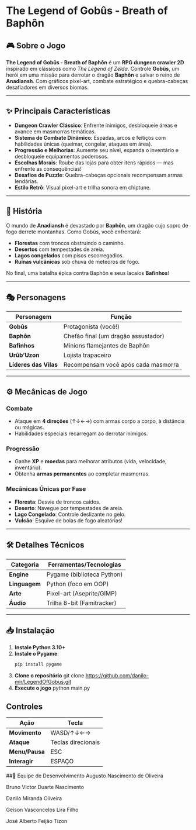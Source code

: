# The Legend of Gobûs - Breath of Baphôn  

## 🎮 Sobre o Jogo  
**The Legend of Gobûs - Breath of Baphôn** é um **RPG dungeon crawler 2D** inspirado em clássicos como *The Legend of Zelda*. Controle **Gobûs**, um herói em uma missão para derrotar o dragão **Baphôn** e salvar o reino de **Anadiansh**. Com gráficos pixel-art, combate estratégico e quebra-cabeças desafiadores em diversos biomas.  

---

## ✨ Principais Características  
- **Dungeon Crawler Clássico**: Enfrente inimigos, desbloqueie áreas e avance em masmorras temáticas.  
- **Sistema de Combate Dinâmico**: Espadas, arcos e feitiços com habilidades únicas (queimar, congelar, ataques em área).  
- **Progressão e Melhorias**: Aumente seu nível, expanda o inventário e desbloqueie equipamentos poderosos.  
- **Escolhas Morais**: Roube das lojas para obter itens rápidos — mas enfrente as consequências!  
- **Desafios de Puzzle**: Quebra-cabeças opcionais recompensam armas lendárias.  
- **Estilo Retrô**: Visual pixel-art e trilha sonora em chiptune.  

---

## 📖 História  
O mundo de **Anadiansh** é devastado por **Baphôn**, um dragão cujo sopro de fogo derrete montanhas. Como Gobûs, você enfrentará:  
- **Florestas** com troncos obstruindo o caminho.  
- **Desertos** com tempestades de areia.  
- **Lagos congelados** com pisos escorregadios.  
- **Ruínas vulcânicas** sob chuva de meteoros de fogo.  

No final, uma batalha épica contra Baphôn e seus lacaios **Bafinhos**!  

---

## 🎭 Personagens  
| Personagem      | Função                         |  
|----------------|-------------------------------|  
| **Gobûs**      | Protagonista (você!)          |  
| **Baphôn**     | Chefão final (um dragão assustador)|  
| **Bafinhos**   | Minions flamejantes de Baphôn |  
| **Urûb’Uzon**  | Lojista trapaceiro            |  
| **Líderes das Vilas** | Recompensam você após cada masmorra |  

---

## ⚙️ Mecânicas de Jogo  
### Combate  
- Ataque em **4 direções** (↑↓←→) com armas corpo a corpo, à distância ou mágicas.  
- Habilidades especiais recarregam ao derrotar inimigos.  

### Progressão  
- Ganhe **XP** e **moedas** para melhorar atributos (vida, velocidade, inventário).  
- Obtenha **armas permanentes** ao completar masmorras.  

### Mecânicas Únicas por Fase  
- **Floresta**: Desvie de troncos caídos.  
- **Deserto**: Navegue por tempestades de areia.  
- **Lago Congelado**: Controle deslizante no gelo.  
- **Vulcão**: Esquive de bolas de fogo aleatórias!  

---

## 🛠️ Detalhes Técnicos  
| Categoria      | Ferramentas/Tecnologias       |  
|---------------|-----------------------------|  
| **Engine**    | Pygame (biblioteca Python)  |  
| **Linguagem** | Python (foco em OOP)        |  
| **Arte**      | Pixel-art (Aseprite/GIMP)   |  
| **Áudio**     | Trilha 8-bit (Famitracker)  |  

---

## 📥 Instalação  
1. **Instale Python 3.10+**  
2. **Instale o Pygame**:  
   ```bash  
   pip install pygame  
3. **Clone o repositório**
    git clone https://github.com/danilo-mir/LegendOfGobus.git  
4. **Execute o jogo**
    python main.py  

## Controles
| Ação      | Tecla       |  
|---------------|-----------------------------|  
| **Movimento**    | WASD/↑↓←→ |  
| **Ataque** | Teclas direcionais        |  
| **Menu/Pausa**      | ESC   |  
| **Interagir**     | ESPAÇO  |  

##👥 Equipe de Desenvolvimento
Augusto Nascimento de Oliveira

Bruno Victor Duarte Nascimento

Danilo Miranda Oliveira

Geison Vasconcelos Lira Filho

José Alberto Feijão Tizon